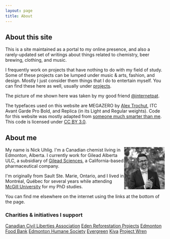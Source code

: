 ```yaml
---
layout: page
title: About
---
```


## About this site

This is a site maintained as a portal to my online presence, and also a rarely-updated set of writings about things related to chemistry, beer brewing, clothing, and music.

I frequently work on projects that have nothing to do with my field of study. Some of these projects can be lumped under music & arts, fashion, and design. Mostly I just consider them things that I do to entertain myself. You can find these here as well, usually under [projects](https://nickuhlig.github.io/projects/).

The picture of me shown here was taken by my good friend [@internetpat](https://www.instagram.com/internetpat/?hl=en).

The typefaces used on this website are MEGAZERO by [Alex Trochut](https://alextrochut.com/), ITC Avant Garde Pro Bold, and Replica (in its Light and Regular weights). Code for this website was mostly adapted from [someone much smarter than me](https://rsms.me). This code is licensed under [CC BY 3.0](https://creativecommons.org/licenses/by/3.0/).

## About me

<img src="me.jpg" class="profile-picture" width="128" align="right">

My name is Nick Uhlig. I'm a Canadian chemist living in Edmonton, Alberta. I currently work for Gilead Alberta ULC, a subsidiary of [Gilead Sciences](https://www.gilead.com), a California-based pharmaceutical company.

I'm originally from Sault Ste. Marie, Ontario, and I lived in Montréal, Québec for several years while attending [McGill University](https://www.mcgill.ca) for my PhD studies.

You can find me elsewhere on the internet using the links at the bottom of the page. 

### Charities & initiatives I support

[Canadian Civil Liberties Association](https://ccla.org/)
[Eden Reforestation Projects](https://edenprojects.org/)
[Edmonton Food Bank](https://www.edmontonsfoodbank.com/)
[Edmonton Humane Society](https://www.edmontonhumanesociety.com/)
[Evergreen](https://www.evergreen.ca/)
[Kiva](https://www.kiva.org/)
[Project Wren](https://projectwren.com/)

